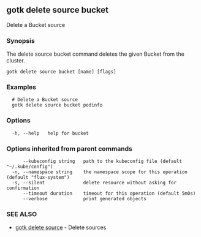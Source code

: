 ## gotk delete source bucket

Delete a Bucket source

### Synopsis

The delete source bucket command deletes the given Bucket from the cluster.

```
gotk delete source bucket [name] [flags]
```

### Examples

```
  # Delete a Bucket source
  gotk delete source bucket podinfo

```

### Options

```
  -h, --help   help for bucket
```

### Options inherited from parent commands

```
      --kubeconfig string   path to the kubeconfig file (default "~/.kube/config")
  -n, --namespace string    the namespace scope for this operation (default "flux-system")
  -s, --silent              delete resource without asking for confirmation
      --timeout duration    timeout for this operation (default 5m0s)
      --verbose             print generated objects
```

### SEE ALSO

* [gotk delete source](gotk_delete_source.md)	 - Delete sources

